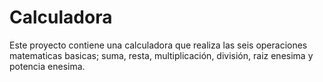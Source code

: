 # Calculadora

Este proyecto contiene una calculadora que realiza las seis operaciones matematicas basicas; suma, resta, multiplicación, división, raiz enesima y potencia enesima.
